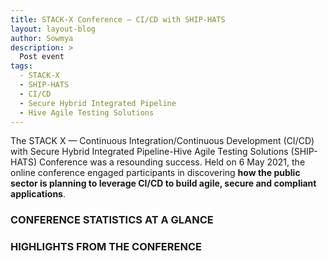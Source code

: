 ```yaml
---
title: STACK-X Conference — CI/CD with SHIP-HATS
layout: layout-blog
author: Sowmya
description: >
  Post event
tags:
  - STACK-X
  - SHIP-HATS
  - CI/CD
  - Secure Hybrid Integrated Pipeline
  - Hive Agile Testing Solutions
---
```


The STACK X — Continuous Integration/Continuous Development (CI/CD) with Secure Hybrid Integrated Pipeline-Hive Agile Testing Solutions (SHIP-HATS) Conference was a resounding success. Held on 6 May 2021, the online conference engaged participants in discovering **how the public sector is planning to leverage CI/CD to build agile, secure and compliant applications**. 

### CONFERENCE STATISTICS AT A GLANCE

### HIGHLIGHTS FROM THE CONFERENCE
